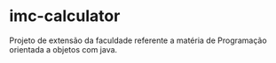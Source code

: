 # imc-calculator
Projeto de extensão da faculdade referente a matéria de Programação orientada a objetos com java.
